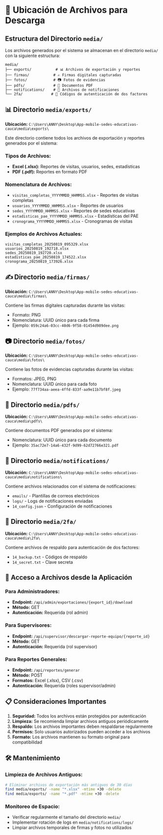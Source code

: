 # 📁 Ubicación de Archivos para Descarga

## Estructura del Directorio `media/`

Los archivos generados por el sistema se almacenan en el directorio `media/` con la siguiente estructura:

```
media/
├── exports/           # 📊 Archivos de exportación y reportes
├── firmas/           # ✍️ Firmas digitales capturadas
├── fotos/            # 📷 Fotos de evidencias
├── pdfs/             # 📄 Documentos PDF
├── notifications/    # 🔔 Archivos de notificaciones
└── 2fa/             # 🔐 Códigos de autenticación de dos factores
```

## 📊 Directorio `media/exports/`

**Ubicación:** `C:\Users\ANNY\Desktop\App-mobile-sedes-educativas-cauca\media\exports\`

Este directorio contiene todos los archivos de exportación y reportes generados por el sistema:

### Tipos de Archivos:
- **Excel (.xlsx):** Reportes de visitas, usuarios, sedes, estadísticas
- **PDF (.pdf):** Reportes en formato PDF

### Nomenclatura de Archivos:
- `visitas_completas_YYYYMMDD_HHMMSS.xlsx` - Reportes de visitas completas
- `usuarios_YYYYMMDD_HHMMSS.xlsx` - Reportes de usuarios
- `sedes_YYYYMMDD_HHMMSS.xlsx` - Reportes de sedes educativas
- `estadisticas_pae_YYYYMMDD_HHMMSS.xlsx` - Estadísticas del PAE
- `cronograma_YYYYMMDD_HHMMSS.xlsx` - Cronogramas de visitas

### Ejemplos de Archivos Actuales:
```
visitas_completas_20250819_095329.xlsx
usuarios_20250819_192718.xlsx
sedes_20250819_192720.xlsx
estadisticas_pae_20250819_174522.xlsx
cronograma_20250819_173926.xlsx
```

## ✍️ Directorio `media/firmas/`

**Ubicación:** `C:\Users\ANNY\Desktop\App-mobile-sedes-educativas-cauca\media\firmas\`

Contiene las firmas digitales capturadas durante las visitas:
- Formato: PNG
- Nomenclatura: UUID único para cada firma
- Ejemplo: `059c24a6-03cc-40d6-9f58-01454d989dee.png`

## 📷 Directorio `media/fotos/`

**Ubicación:** `C:\Users\ANNY\Desktop\App-mobile-sedes-educativas-cauca\media\fotos\`

Contiene las fotos de evidencias capturadas durante las visitas:
- Formatos: JPEG, PNG
- Nomenclatura: UUID único para cada foto
- Ejemplo: `77f734aa-aeea-4ffd-833f-aa9e11b7bf8f.jpeg`

## 📄 Directorio `media/pdfs/`

**Ubicación:** `C:\Users\ANNY\Desktop\App-mobile-sedes-educativas-cauca\media\pdfs\`

Contiene documentos PDF generados por el sistema:
- Nomenclatura: UUID único para cada documento
- Ejemplo: `35ac72e7-14a6-432f-9d99-62d72766e321.pdf`

## 🔔 Directorio `media/notifications/`

**Ubicación:** `C:\Users\ANNY\Desktop\App-mobile-sedes-educativas-cauca\media\notifications\`

Contiene archivos relacionados con el sistema de notificaciones:
- `emails/` - Plantillas de correos electrónicos
- `logs/` - Logs de notificaciones enviadas
- `14_config.json` - Configuración de notificaciones

## 🔐 Directorio `media/2fa/`

**Ubicación:** `C:\Users\ANNY\Desktop\App-mobile-sedes-educativas-cauca\media\2fa\`

Contiene archivos de respaldo para autenticación de dos factores:
- `14_backup.txt` - Códigos de respaldo
- `14_secret.txt` - Clave secreta

## 🔗 Acceso a Archivos desde la Aplicación

### Para Administradores:
- **Endpoint:** `/api/admin/exportaciones/{export_id}/download`
- **Método:** GET
- **Autenticación:** Requerida (rol admin)

### Para Supervisores:
- **Endpoint:** `/api/supervisor/descargar-reporte-equipo/{reporte_id}`
- **Método:** GET
- **Autenticación:** Requerida (rol supervisor)

### Para Reportes Generales:
- **Endpoint:** `/api/reportes/generar`
- **Método:** POST
- **Formatos:** Excel (.xlsx), CSV (.csv)
- **Autenticación:** Requerida (roles supervisor/admin)

## 📋 Consideraciones Importantes

1. **Seguridad:** Todos los archivos están protegidos por autenticación
2. **Limpieza:** Se recomienda limpiar archivos antiguos periódicamente
3. **Respaldo:** Los archivos importantes deben respaldarse regularmente
4. **Permisos:** Solo usuarios autorizados pueden acceder a los archivos
5. **Formato:** Los archivos mantienen su formato original para compatibilidad

## 🛠️ Mantenimiento

### Limpieza de Archivos Antiguos:
```bash
# Eliminar archivos de exportación más antiguos de 30 días
find media/exports/ -name "*.xlsx" -mtime +30 -delete
find media/exports/ -name "*.pdf" -mtime +30 -delete
```

### Monitoreo de Espacio:
- Verificar regularmente el tamaño del directorio `media/`
- Implementar rotación de logs en `media/notifications/logs/`
- Limpiar archivos temporales de firmas y fotos no utilizados
